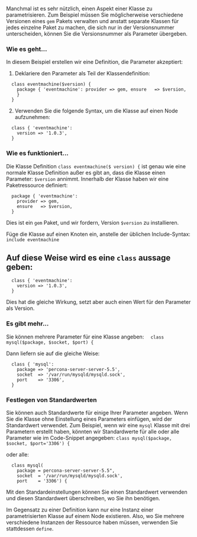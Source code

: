 Manchmal ist es sehr nützlich, einen Aspekt einer Klasse zu parametrisieren. 
Zum Beispiel müssen Sie möglicherweise verschiedene Versionen eines `gem` Pakets verwalten und anstatt separate Klassen für jedes einzelne Paket zu machen, die sich nur in der Versionsnummer unterscheiden, können Sie die Versionsnummer als Parameter übergeben.

### Wie es geht…

In diesem Beispiel erstellen wir eine Definition, die Parameter akzeptiert:

1. Deklariere den Parameter als Teil der Klassendefinition:

```
  class eventmachine($version) {
    package { 'eventmachine': provider => gem, ensure   => $version,
    }
  }

```

2. Verwenden Sie die folgende Syntax, um die Klasse auf einen Node aufzunehmen:
```
  class { 'eventmachine':
    version => '1.0.3',
  }
```

### Wie es funktioniert…

Die Klasse Definition ` class eventmachine($ version) { ` ist genau wie eine normale Klasse Definition außer es gibt an, dass die Klasse einen Parameter: `$version` annimmt. Innerhalb der Klasse haben wir eine Paketressource definiert:
```
  package { 'eventmachine':
    provider => gem,
    ensure   => $version,
  }
```

Dies ist ein `gem` Paket, und wir fordern, Version `$version` zu installieren.

Füge die Klasse auf einen Knoten ein, anstelle der üblichen Include-Syntax:
`include eventmachine`


## Auf diese Weise wird es eine `class` aussage geben:
```
  class { 'eventmachine':
    version => '1.0.3',
  }
```

Dies hat die gleiche Wirkung, setzt aber auch einen Wert für den Parameter als Version.

### Es gibt mehr…

Sie können mehrere Parameter für eine Klasse angeben:
`  class mysql($package, $socket, $port) {`

Dann liefern sie auf die gleiche Weise:

```
  class { 'mysql':
    package => 'percona-server-server-5.5',
    socket  => '/var/run/mysqld/mysqld.sock',
    port    => '3306',
  }
```

### Festlegen von Standardwerten

Sie können auch Standardwerte für einige Ihrer Parameter angeben. Wenn Sie die Klasse ohne Einstellung eines Parameters einfügen, wird der Standardwert verwendet. 
Zum Beispiel, wenn wir eine `mysql` Klasse mit drei Parametern erstellt haben, könnten wir Standardwerte für alle oder alle Parameter wie im Code-Snippet angegeben:
`class mysql($package, $socket, $port='3306') {`

oder alle:

```
  class mysql(
    package = percona-server-server-5.5",
    socket  = '/var/run/mysqld/mysqld.sock',
    port    = '3306') {
```

Mit den Standardeinstellungen können Sie einen Standardwert verwenden und diesen Standardwert überschreiben, wo Sie ihn benötigen.

Im Gegensatz zu einer Definition kann nur eine Instanz einer parametrisierten Klasse auf einem Node existieren. Also, wo Sie mehrere verschiedene Instanzen der Ressource haben müssen, verwenden Sie stattdessen `define`.